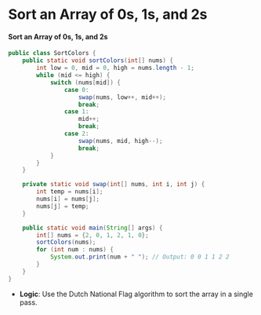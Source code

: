 # Sort an Array of 0s, 1s, and 2s

#### **Sort an Array of 0s, 1s, and 2s**

```java
public class SortColors {
    public static void sortColors(int[] nums) {
        int low = 0, mid = 0, high = nums.length - 1;
        while (mid <= high) {
            switch (nums[mid]) {
                case 0:
                    swap(nums, low++, mid++);
                    break;
                case 1:
                    mid++;
                    break;
                case 2:
                    swap(nums, mid, high--);
                    break;
            }
        }
    }

    private static void swap(int[] nums, int i, int j) {
        int temp = nums[i];
        nums[i] = nums[j];
        nums[j] = temp;
    }

    public static void main(String[] args) {
        int[] nums = {2, 0, 1, 2, 1, 0};
        sortColors(nums);
        for (int num : nums) {
            System.out.print(num + " "); // Output: 0 0 1 1 2 2
        }
    }
}
```

* **Logic**: Use the Dutch National Flag algorithm to sort the array in a single pass.
